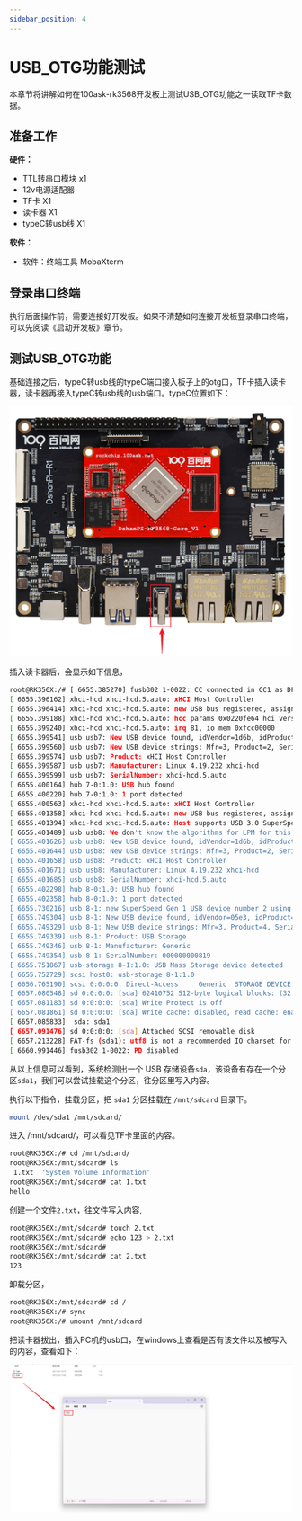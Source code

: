 ```yaml
---
sidebar_position: 4
---
```

# USB_OTG功能测试

本章节将讲解如何在100ask-rk3568开发板上测试USB_OTG功能之一读取TF卡数据。

## 准备工作

**硬件：**

- TTL转串口模块 x1
- 12v电源适配器
- TF卡 X1
- 读卡器 X1
- typeC转usb线 X1

**软件：**

- 软件：终端工具 MobaXterm

## 登录串口终端

执行后面操作前，需要连接好开发板。如果不清楚如何连接开发板登录串口终端，可以先阅读《启动开发板》章节。

## 测试USB_OTG功能

基础连接之后，typeC转usb线的typeC端口接入板子上的otg口，TF卡插入读卡器，读卡器再接入typeC转usb线的usb端口。typeC位置如下：

![image-20241226163203982](images/image-20241226163203982.png)

插入读卡器后，会显示如下信息，

~~~bash
root@RK356X:/# [ 6655.385270] fusb302 1-0022: CC connected in CC1 as DFP
[ 6655.396162] xhci-hcd xhci-hcd.5.auto: xHCI Host Controller
[ 6655.396414] xhci-hcd xhci-hcd.5.auto: new USB bus registered, assigned bus number 7
[ 6655.399188] xhci-hcd xhci-hcd.5.auto: hcc params 0x0220fe64 hci version 0x110 quirks 0x0000031002010010
[ 6655.399240] xhci-hcd xhci-hcd.5.auto: irq 81, io mem 0xfcc00000
[ 6655.399541] usb usb7: New USB device found, idVendor=1d6b, idProduct=0002, bcdDevice= 4.19
[ 6655.399560] usb usb7: New USB device strings: Mfr=3, Product=2, SerialNumber=1
[ 6655.399574] usb usb7: Product: xHCI Host Controller
[ 6655.399587] usb usb7: Manufacturer: Linux 4.19.232 xhci-hcd
[ 6655.399599] usb usb7: SerialNumber: xhci-hcd.5.auto
[ 6655.400164] hub 7-0:1.0: USB hub found
[ 6655.400220] hub 7-0:1.0: 1 port detected
[ 6655.400563] xhci-hcd xhci-hcd.5.auto: xHCI Host Controller
[ 6655.401358] xhci-hcd xhci-hcd.5.auto: new USB bus registered, assigned bus number 8
[ 6655.401394] xhci-hcd xhci-hcd.5.auto: Host supports USB 3.0 SuperSpeed
[ 6655.401489] usb usb8: We don't know the algorithms for LPM for this host, disabling LPM.
[ 6655.401626] usb usb8: New USB device found, idVendor=1d6b, idProduct=0003, bcdDevice= 4.19
[ 6655.401644] usb usb8: New USB device strings: Mfr=3, Product=2, SerialNumber=1
[ 6655.401658] usb usb8: Product: xHCI Host Controller
[ 6655.401671] usb usb8: Manufacturer: Linux 4.19.232 xhci-hcd
[ 6655.401685] usb usb8: SerialNumber: xhci-hcd.5.auto
[ 6655.402298] hub 8-0:1.0: USB hub found
[ 6655.402358] hub 8-0:1.0: 1 port detected
[ 6655.730216] usb 8-1: new SuperSpeed Gen 1 USB device number 2 using xhci-hcd
[ 6655.749304] usb 8-1: New USB device found, idVendor=05e3, idProduct=0747, bcdDevice= 8.19
[ 6655.749329] usb 8-1: New USB device strings: Mfr=3, Product=4, SerialNumber=5
[ 6655.749339] usb 8-1: Product: USB Storage
[ 6655.749346] usb 8-1: Manufacturer: Generic
[ 6655.749354] usb 8-1: SerialNumber: 000000000819
[ 6655.751867] usb-storage 8-1:1.0: USB Mass Storage device detected
[ 6655.752729] scsi host0: usb-storage 8-1:1.0
[ 6656.765190] scsi 0:0:0:0: Direct-Access     Generic  STORAGE DEVICE   0819 PQ: 0 ANSI: 6
[ 6657.080548] sd 0:0:0:0: [sda] 62410752 512-byte logical blocks: (32.0 GB/29.8 GiB)
[ 6657.081183] sd 0:0:0:0: [sda] Write Protect is off
[ 6657.081861] sd 0:0:0:0: [sda] Write cache: disabled, read cache: enabled, doesn't support DPO or FUA
[ 6657.085833]  sda: sda1
[ 6657.091476] sd 0:0:0:0: [sda] Attached SCSI removable disk
[ 6657.213228] FAT-fs (sda1): utf8 is not a recommended IO charset for FAT filesystems, filesystem will be case sensitive!
[ 6660.991446] fusb302 1-0022: PD disabled
~~~

从以上信息可以看到，系统检测出一个 USB 存储设备`sda`，该设备有存在一个分区`sda1`，我们可以尝试挂载这个分区，往分区里写入内容。

执行以下指令，挂载分区，把 `sda1` 分区挂载在 `/mnt/sdcard` 目录下。

~~~bash
mount /dev/sda1 /mnt/sdcard/
~~~

 进入 /mnt/sdcard/，可以看见TF卡里面的内容。

~~~bash
root@RK356X:/# cd /mnt/sdcard/
root@RK356X:/mnt/sdcard# ls
 1.txt  'System Volume Information'
root@RK356X:/mnt/sdcard# cat 1.txt
hello
~~~

创建一个文件`2.txt`，往文件写入内容,

~~~bash
root@RK356X:/mnt/sdcard# touch 2.txt
root@RK356X:/mnt/sdcard# echo 123 > 2.txt
root@RK356X:/mnt/sdcard#
root@RK356X:/mnt/sdcard# cat 2.txt
123
~~~

卸载分区，

~~~bash
root@RK356X:/mnt/sdcard# cd /
root@RK356X:/# sync
root@RK356X:/# umount /mnt/sdcard
~~~

把读卡器拔出，插入PC机的usb口，在windows上查看是否有该文件以及被写入的内容，查看如下：

![image-20241116172627779](images/image-20241116172627779.png)

